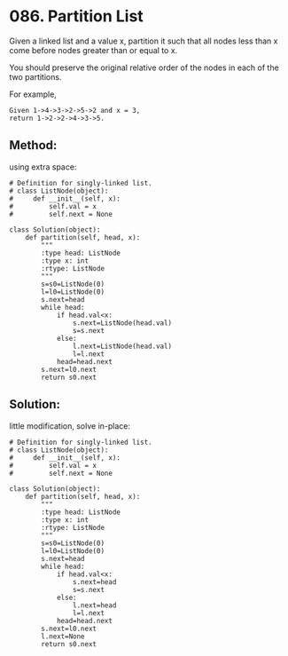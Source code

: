 # 086. Partition List

Given a linked list and a value x, partition it such that all nodes less than x come before nodes greater than or equal to x.

You should preserve the original relative order of the nodes in each of the two partitions.

For example,

    Given 1->4->3->2->5->2 and x = 3,
    return 1->2->2->4->3->5.
    
## Method:

using extra space:

    # Definition for singly-linked list.
    # class ListNode(object):
    #     def __init__(self, x):
    #         self.val = x
    #         self.next = None
    
    class Solution(object):
        def partition(self, head, x):
            """
            :type head: ListNode
            :type x: int
            :rtype: ListNode
            """
            s=s0=ListNode(0)
            l=l0=ListNode(0)
            s.next=head
            while head:
                if head.val<x:
                    s.next=ListNode(head.val)
                    s=s.next
                else:
                    l.next=ListNode(head.val)
                    l=l.next
                head=head.next
            s.next=l0.next
            return s0.next
            
## Solution:

little modification, solve in-place:

    # Definition for singly-linked list.
    # class ListNode(object):
    #     def __init__(self, x):
    #         self.val = x
    #         self.next = None
    
    class Solution(object):
        def partition(self, head, x):
            """
            :type head: ListNode
            :type x: int
            :rtype: ListNode
            """
            s=s0=ListNode(0)
            l=l0=ListNode(0)
            s.next=head
            while head:
                if head.val<x:
                    s.next=head
                    s=s.next
                else:
                    l.next=head
                    l=l.next
                head=head.next
            s.next=l0.next
            l.next=None
            return s0.next